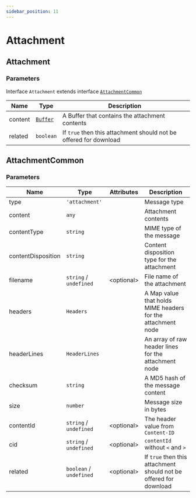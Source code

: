 ```yaml
---
sidebar_position: 11
---
```


# Attachment

## Attachment

### Parameters

Interface `Attachment` extends interface [`AttachmentCommon`](#attachment-common)

| Name | Type | Description |
| --- | --- | --- |
| content | [`Buffer`](https://nodejs.org/api/buffer.html) | A Buffer that contains the attachment contents |
| related | `boolean` | If `true` then this attachment should not be offered for download |

<a name="attachment-common"></a>

## AttachmentCommon

### Parameters

| Name | Type | Attributes | Description |
| --- | --- | --- | --- |
| type | `'attachment'` | | Message type |
| content | `any` | | Attachment contents |
| contentType | `string` | | MIME type of the message |
| contentDisposition | `string` | | Content disposition type for the attachment |
| filename | `string` / `undefined` | &lt;optional&gt; | File name of the attachment |
| headers | `Headers` | | A Map value that holds MIME headers for the attachment node |
| headerLines | `HeaderLines` | | An array of raw header lines for the attachment node |
| checksum | `string` | | A MD5 hash of the message content |
| size | `number` | | Message size in bytes |
| contentId | `string` / `undefined` | &lt;optional&gt; | The header value from `Content-ID` |
| cid | `string` / `undefined` | &lt;optional&gt; | `contentId` without `<` and `>` |
| related | `boolean` / `undefined` | &lt;optional&gt; | If `true` then this attachment should not be offered for download |
